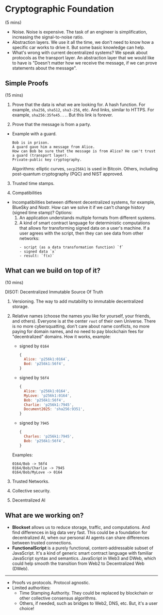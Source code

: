 # Cryptographic Foundation

(5 mins)

- Noise. Noise is expensive. The task of an engineer is simplification, increasing the signal-to-noise ratio.
- Abstraction layers. We use it all the time, we don't need to know how a specific car works to drive it. But some basic knowledge can help.
- What's wrong with current decentralized systems? We speak about protocols as the transport layer. An abstraction layer that we would like to have is "Doesn't matter how we receive the message, if we can prove statements about the message".

## Simple Proofs 

(15 mins)

1. Prove that the data is what we are looking for.
   A hash function. For example, `sha256`, `sha512`, `sha3-256`, etc.
   And links, similar to HTTPS. For example, `sha256:35fe45...`. But this link is forever.

3. Prove that the message is from a party.
- Example with a guard.
  ```
  Bob is in prison.
  A guard gave him a message from Alice.
  How can Bob be sure that the message is from Alice? He can't trust a guard (transport layer).
  Private-public key cryptography. 
  ```

  Algorithms: elliptic curves, `secp256k1` is used in Bitcoin. Others, including post-quantum cryptography (PQC) and NIST approved.

3. Trusted time stamps.

4. Compatibilities

- Incompatibilities between different decentralized systems, for example, BlueSky and Nostr. How can we solve it if we can't change history (signed time stamp)? Options:
  1. An application understands multiple formats from different systems.
  2. A kind of smart contract language for deterministic computations that allows for transforming signed data on a user's machine. If a user agrees with the script, then they can see data from other networks:
     ```
     - script (as a data transformation function) `f`
     - signed data `x`
     - result: `f(x)`
     ```

## What can we build on top of it? 

(10 mins)

DISOT: Decentralized Immutable Source Of Truth

1. Versioning. The way to add mutability to immutable decentralized storage. 

2. Relative names (choose the names you like for yourself, your friends, and others). Everyone is at the center `root` of their own Universe. There is no more cybersquatting, don't care about name conflicts, no more paying for domain names, and no need to pay blockchain fees for "decentralized" domains. How it works, example:
   - signed by `0164`
     ```js
     {
       Alice: 'p256k1:0164`,
       Bod: 'p256k1:56f4',
     }
     ```
   - signed by `56f4`
     ```js
     {
       Alice: 'p256k1:0164',
       MyLove: 'p256k1:0164',
       Bob: 'p256k1:56f4',
       Charlie: 'p256k1:7945',
       Document2025: 'sha256:9351',
     }
     ```
   - signed by `7945`
     ```js
     {
       Charles: 'p256k1:7945',
       Bob: 'p256k1:56f4',       
     }
     ```
   Examples:
   ```
   0164/Bob -> 56f4
   0164/Bob/Charlie -> 7945
   0164/Bob/MyLove -> 0164
   ```
   
3. Trusted Networks.

4. Collective security.

5. Decentralized AI

## What are we working on?

- **Blockset** allows us to reduce storage, traffic, and computations. And find differences in big data very fast. This could be a foundation for decentralized AI, when our personal AI agents can share differences between trusted connections.
- **FunctionalScript** is a purely functional, content-addressable subset of JavaScript. It's a kind of generic smart contract language with familiar JavaScript syntax and semantics. JavaScript in Web3 and DWeb, which could help smooth the transition from Web2 to Decentralized Web (DWeb). 

---

- Proofs vs protocols. Protocol agnostic.
- Limited authorities:
  - Time Stamping Authority. They could be replaced by blockchain or other collective consensus algorithms.
  - Others, if needed, such as bridges to Web2, DNS, etc.
  But, it's a user choice!
